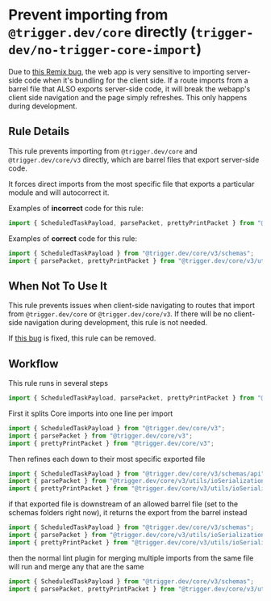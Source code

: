 # Prevent importing from `@trigger.dev/core` directly (`trigger-dev/no-trigger-core-import`)

<!-- end auto-generated rule header -->

Due to [this Remix bug](https://github.com/remix-run/remix/issues/9597), the web app is very sensitive to importing server-side code when it's bundling for the client side. If a route imports from a barrel file that ALSO exports server-side code, it will break the webapp's client side navigation and the page simply refreshes. This only happens during development.

## Rule Details

This rule prevents importing from `@trigger.dev/core` and `@trigger.dev/core/v3` directly, which are barrel files that export server-side code.

It forces direct imports from the most specific file that exports a particular module and will autocorrect it.

Examples of **incorrect** code for this rule:

```ts
import { ScheduledTaskPayload, parsePacket, prettyPrintPacket } from "@trigger.dev/core/v3";
```

Examples of **correct** code for this rule:

```ts
import { ScheduledTaskPayload } from "@trigger.dev/core/v3/schemas";
import { parsePacket, prettyPrintPacket } from "@trigger.dev/core/v3/utils/ioSerialization";
```

## When Not To Use It

This rule prevents issues when client-side navigating to routes that import from `@trigger.dev/core` or `@trigger.dev/core/v3`. If there will be no client-side navigation during development, this rule is not needed.

If [this bug](https://github.com/remix-run/remix/issues/9597) is fixed, this rule can be removed.

## Workflow

This rule runs in several steps

```ts
import { ScheduledTaskPayload, parsePacket, prettyPrintPacket } from "@trigger.dev/core/v3";
```

First it splits Core imports into one line per import

```ts
import { ScheduledTaskPayload } from "@trigger.dev/core/v3";
import { parsePacket } from "@trigger.dev/core/v3";
import { prettyPrintPacket } from "@trigger.dev/core/v3";
```

Then refines each down to their most specific exported file

```ts
import { ScheduledTaskPayload } from "@trigger.dev/core/v3/schemas/api";
import { parsePacket } from "@trigger.dev/core/v3/utils/ioSerialization";
import { prettyPrintPacket } from "@trigger.dev/core/v3/utils/ioSerialization";
```

if that exported file is downstream of an allowed barrel file (set to the schemas folders right now), it returns the export from the barrel instead

```ts
import { ScheduledTaskPayload } from "@trigger.dev/core/v3/schemas";
import { parsePacket } from "@trigger.dev/core/v3/utils/ioSerialization";
import { prettyPrintPacket } from "@trigger.dev/core/v3/utils/ioSerialization";
```

then the normal lint plugin for merging multiple imports from the same file will run and merge any that are the same

```ts
import { ScheduledTaskPayload } from "@trigger.dev/core/v3/schemas";
import { parsePacket, prettyPrintPacket } from "@trigger.dev/core/v3/utils/ioSerialization";
```

